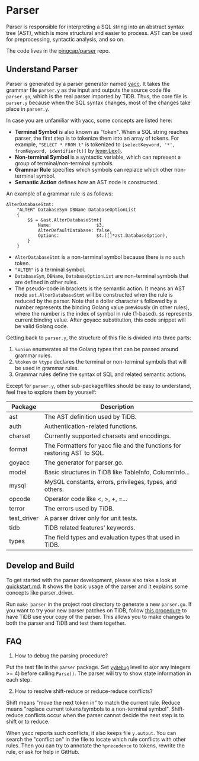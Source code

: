 # Parser

Parser is responsible for interpreting a SQL string into an abstract syntax tree (AST), which is more structural and easier to process. AST can be used for preprocessing, syntactic analysis, and so on.

The code lives in the [pingcap/parser](https://github.com/pingcap/parser) repo.

## Understand Parser

Parser is generated by a parser generator named [yacc](https://github.com/cznic/parser). It takes the grammar file `parser.y` as the input and outputs the source code file `parser.go`, which is the real parser imported by TiDB. Thus, the core file is `parser.y` because when the SQL syntax changes, most of the changes take place in `parser.y`.

In case you are unfamiliar with yacc, some concepts are listed here:

* **Terminal Symbol** is also known as "token". When a SQL string reaches parser, the first step is to tokenize them into an array of tokens. For example, `"SELECT * FROM t"` is tokenized to `[selectKeyword, '*', fromKeyword, identifier(t)]` by [lexer.Lex()](https://github.com/pingcap/parser/blob/ae8dec26d777272d56288fa4c9d4264ce0d31a03/lexer.go#L178).
* **Non-terminal Symbol** is a syntactic variable, which can represent a group of terminal/non-terminal symbols.
* **Grammar Rule** specifies which symbols can replace which other non-terminal symbol.
* **Semantic Action** defines how an AST node is constructed.

An example of a grammar rule is as follows:

```
AlterDatabaseStmt:
	"ALTER" DatabaseSym DBName DatabaseOptionList
	{
		$$ = &ast.AlterDatabaseStmt{
			Name:                 $3,
			AlterDefaultDatabase: false,
			Options:              $4.([]*ast.DatabaseOption),
		}
	}
```

* `AlterDatabaseStmt` is a non-terminal symbol because there is no such token.
* `"ALTER"` is a terminal symbol.
* `DatabaseSym`, `DBName`, `DatabaseOptionList` are non-terminal symbols that are defined in other rules.
* The pseudo-code in brackets is the semantic action. It means an AST node `ast.AlterDatabaseStmt` will be constructed when the rule is reduced by the parser. Note that a dollar character `$` followed by a number represents the binding Golang value previously (in other rules), where the number is the index of symbol in rule (1-based). `$$` represents current binding value. After goyacc substitution, this code snippet will be valid Golang code.

Getting back to `parser.y`, the structure of this file is divided into three parts:

1. `%union` enumerates all the Golang types that can be passed around grammar rules.
2. `%token` or `%type` declares the terminal or non-terminal symbols that will be used in grammar rules.
3. Grammar rules define the syntax of SQL and related semantic actions.

Except for `parser.y`, other sub-package/files should be easy to understand, feel free to explore them by yourself:

| Package     | Description                                                              |
|-------------|--------------------------------------------------------------------------|
| ast         | The AST definition used by TiDB.                                         |
| auth        | Authentication-related functions.                                        |
| charset     | Currently supported charsets and encodings.                              |
| format      | The Formatters for yacc file and the functions for restoring AST to SQL. |
| goyacc      | The generator for parser.go.                                             |
| model       | Basic structures in TiDB like TableInfo, ColumnInfo...                   |
| mysql       | MySQL constants, errors, privileges, types, and others.                  |
| opcode      | Operator code like <, >, +, =...                                         |
| terror      | The errors used by TiDB.                                                 |
| test_driver | A parser driver only for unit tests.                                     |
| tidb        | TiDB related features' keywords.                                         |
| types       | The field types and evaluation types that used in TiDB.                  |

## Develop and Build

To get started with the parser development, please also take a look at [quickstart.md](https://github.com/pingcap/parser/blob/master/docs/quickstart.md). It shows the basic usage of the parser and it explains some concepts like parser_driver.

Run `make parser` in the project root directory to generate a new `parser.go`. If you want to try your new parser patches on TiDB, follow [this procedure](https://github.com/pingcap/parser/blob/master/docs/update-parser-for-tidb.md) to have TiDB use your copy of the parser. This allows you to make changes to both the parser and TiDB and test them together.

## FAQ

1. How to debug the parsing procedure?

Put the test file in the `parser` package. Set [`yyDebug`](https://github.com/pingcap/parser/blob/ae8dec26d777272d56288fa4c9d4264ce0d31a03/goyacc/main.go#L525) level to `4`(or any integers >= 4) before calling `Parse()`. The parser will try to show state information in each step.

2. How to resolve shift-reduce or reduce-reduce conflicts?

Shift means "move the next token in" to match the current rule. Reduce means "replace current tokens/symbols to a non-terminal symbol". Shift-reduce conflicts occur when the parser cannot decide the next step is to shift or to reduce.

When yacc reports such conflicts, it also keeps file `y.output`. You can search the "conflict on" in the file to locate which rule conflicts with other rules. Then you can try to annotate the `%precedence` to tokens, rewrite the rule, or ask for help in GitHub.
